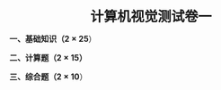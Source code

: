 <div align="center" style="font-size: 24px; font-weight: bold">计算机视觉测试卷一</div>

**一、基础知识（$2 \times 25$**）



**二、计算题（$2 \times 15$）**





**三、综合题（$2 \times 10$**）
